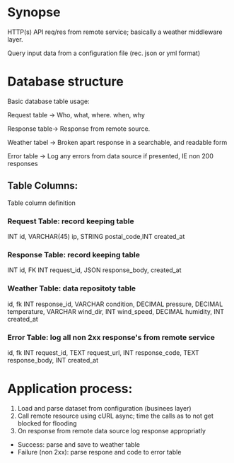 # Synopse
HTTP(s) API req/res from remote service; basically a weather middleware layer.

Query input data from a configuration file (rec. json or yml format)

# Database structure
Basic database table usage:

Request table -> Who, what, where. when, why

Response table-> Response from remote source.

Weather tabel -> Broken apart response in a searchable, and readable form

Error table   -> Log any errors from data source if presented, IE non 200 responses

## Table Columns:
Table column definition

### Request Table: record keeping table
INT id, VARCHAR(45) ip, STRING postal_code,INT created_at

### Response Table: record keeping table
INT id, FK INT request_id, JSON response_body, created_at

### Weather Table: data repositoty table
id, fk INT response_id, VARCHAR condition, DECIMAL pressure, DECIMAL temperature, VARCHAR wind_dir, INT wind_speed, DECIMAL humidity, INT created_at

### Error Table: log all non 2xx response's from remote service
id, fk INT request_id, TEXT request_url, INT response_code, TEXT response_body, INT created_at

# Application process:
 1) Load and parse dataset from configuration (businees layer)
 2) Call remote resource using cURL async; time the calls as to not get blocked for flooding
 3) On response from remote data source log response appropriatly
  - Success: parse and save to weather table
  - Failure (non 2xx): parse respone and code to error table